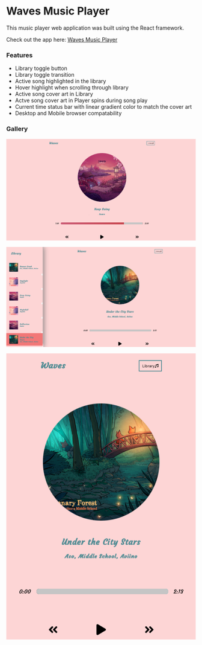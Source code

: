 # Waves Music Player

This music player web application was built using the React framework.

Check out the app here:
[Waves Music Player](https://wavesmp.netlify.app)

### Features

- Library toggle button
- Library toggle transition
- Active song highlighted in the library
- Hover highlight when scrolling through library
- Active song cover art in Library
- Actve song cover art in Player spins during song play
- Current time status bar with linear gradient color to match the cover art
- Desktop and Mobile browser compatability

### Gallery

![Desktop Version](https://github.com/nikhilpatel87/Waves-Music-Player/blob/main/public/desktop.png)

![Active Library Toggled](https://github.com/nikhilpatel87/Waves-Music-Player/blob/main/public/active-library.png)

![Mobile](https://github.com/nikhilpatel87/Waves-Music-Player/blob/main/public/mobile.png)
